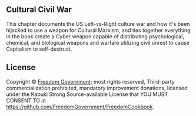 ## Cultural Civil War

This chapter documents the US Left-vs-Right culture war and how it's been hijacked to use a weapon for Cultural Marxism, and ties together everything in the book create a Cyber weapon capable of distributing psychological, chemical, and biological weapons and warfare utilizing civil unrest to cause Capitalism to self-destruct.

## License

Copyright © [Freedom Government](https://github.com/FreedomGovernment); most rights reserved, Third-party commercialization prohibited, mandatory improvement donations, licensed under the Kabuki Strong Source-available License that YOU MUST CONSENT TO at <https://github.com/FreedomGovernment/FreedomCookbook>.
